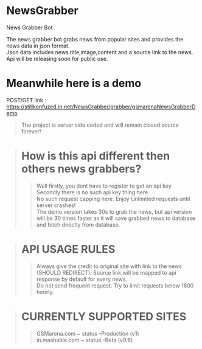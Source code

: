 # NewsGrabber
News Grabber Bot

The news grabber bot grabs news from popular sites and provides the news data in json format.  
Json data includes news title,image,content and a source link to the news.  
Api will be releasing soon for public use.

# Meanwhile here is a demo  
POST/GET link : https://stillkonfuzed.in.net/NewsGrabber/grabber/gsmarenaNewsGrabberDemo

>The project is server side coded and will remain closed source forever!

># How is this api different then others news grabbers?  
>>Well firstly, you dont have to register to get an api key.  
>>Secondly there is no such api key thing here.  
>>No such request capping here. Enjoy Unlimited requests until server crashes!  
>>The demo version takes 30s to grab the news, but api version will be 30 times faster as it will save grabbed news to database and fetch directly from database.

># API USAGE RULES  
>>Always give the credit to original site with link to the news (SHOULD REDIRECT). Source link will be mapped to api response by default for every news.  
>>Do not send frequent request. Try to limit requests below 1800 hourly.  


># CURRENTLY SUPPORTED SITES  
>>GSMarena.com ~ status -Production (v1)  
>>in.mashable.com ~ status -Beta (v0.6)  
